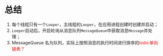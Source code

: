 # 总结
1. 每个线程只有一个`Looper`，主线程的`Looper`，在应用进程创建时创建并启动；
2. `Looper`启动后，开启轮询从消息队列`MessageQueue`中获取消息`Message`并处理；
3. MessageQueue 名为队列，实际上按照消息的执行时间进行排序的<font color="#ff0000">todo:单向链表？</font>
